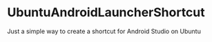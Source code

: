 # UbuntuAndroidLauncherShortcut
Just a simple way to create a shortcut for Android Studio on Ubuntu
